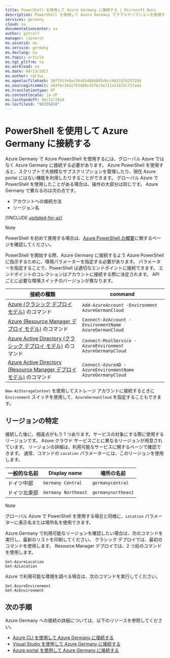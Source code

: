 ```yaml
---
title: PowerShell を使用して Azure Germany に接続する | Microsoft Docs
description: PowerShell を使用して Azure Germany でサブスクリプションを管理する方法についての情報
services: germany
cloud: na
documentationcenter: na
author: gitralf
manager: rainerst
ms.assetid: na
ms.service: germany
ms.devlang: na
ms.topic: article
ms.tgt_pltfrm: na
ms.workload: na
ms.date: 04/13/2017
ms.author: ralfwi
ms.openlocfilehash: 38ff91fe9ac50a85d684895d0ccb6333f6257284
ms.sourcegitcommit: d4dfbc34a1f03488e1b7bc5e711a11b72c717ada
ms.translationtype: HT
ms.contentlocale: ja-JP
ms.lasthandoff: 06/13/2019
ms.locfileid: "66155810"
---
```

# <a name="connect-to-azure-germany-by-using-powershell"></a>PowerShell を使用して Azure Germany に接続する
Azure Germany で Azure PowerShell を使用するには、グローバル Azure ではなく Azure Germany に接続する必要があります。 Azure PowerShell を使用すると、スクリプトで大規模なサブスクリプションを管理したり、現在 Azure portal にはない機能を利用したりすることができます。 グローバル Azure で PowerShell を使用したことがある場合は、操作の大部分は同じです。 Azure Germany で異なるのは次の点です。

* アカウントへの接続方法
* リージョン名

[!INCLUDE [updated-for-az](../../includes/updated-for-az.md)]

> [!NOTE]
> PowerShell を初めて使用する場合は、[Azure PowerShell の概要](/powershell/azure/overview)に関するページを確認してください。

PowerShell を開始する際、Azure Germany に接続するよう Azure PowerShell に指示するために、環境パラメーターを指定する必要があります。 パラメーターを指定することで、PowerShell は適切なエンドポイントに接続できます。 エンドポイントのコレクションはアカウントに接続する際に決定されます。 API ごとに必要な環境スイッチのバージョンが異なります。

| 接続の種類 | command |
| --- | --- |
| [Azure (クラシック デプロイ モデル)](/powershell/azure) のコマンド |`Add-AzureAccount -Environment AzureGermanCloud` |
| [Azure (Resource Manager デプロイ モデル)](/powershell/azure) のコマンド |`Connect-AzAccount -EnvironmentName AzureGermanCloud` |
| [Azure Active Directory (クラシック デプロイ モデル)](/previous-versions/azure/jj151815(v=azure.100)) のコマンド |`Connect-MsolService -AzureEnvironment AzureGermanyCloud` |
| [Azure Active Directory (Resource Manager デプロイ モデル)](https://msdn.microsoft.com/library/azure/mt757189.aspx) のコマンド |`Connect-AzureAD -AzureEnvironmentName AzureGermanyCloud` |

`New-AzStorageContext` を使用してストレージ アカウントに接続するときに `Environment` スイッチを使用して、`AzureGermanCloud` を指定することもできます。

## <a name="determining-region"></a>リージョンの特定
接続した後に、相違点がもう 1 つあります。サービスの対象にする際に使用するリージョンです。 Azure クラウド サービスごとに異なるリージョンが用意されています。 リージョンの詳細は、利用可能なサービスに関するページで確認できます。 通常、コマンドの `Location` パラメーターには、このリージョンを使用します。


| 一般的な名前 | Display name | 場所の名前 |
| --- | --- | --- |
| ドイツ中部 |`Germany Central` | `germanycentral` |
| ドイツ北東部 |`Germany Northeast` | `germanynortheast` |


> [!NOTE]
> グローバル Azure で PowerShell を使用する場合と同様に、`Location` パラメーターに表示名または場所名を使用できます。
>
>

Azure Germany で利用可能なリージョンを確認したい場合は、次のコマンドを実行し、最新のリストを印刷してください。 クラシック デプロイでは、最初のコマンドを使用します。 Resource Manager デプロイでは、2 つ目のコマンドを使用します。

    Get-AzureLocation
    Get-AzLocation

Azure で利用可能な環境を調べる場合は、次のコマンドを実行してください。

    Get-AzureEnvironment
    Get-AzEnvironment

## <a name="next-steps"></a>次の手順
Azure Germany への接続の詳細については、以下のリソースを参照してください。

* [Azure CLI を使用して Azure Germany に接続する](./germany-get-started-connect-with-cli.md)
* [Visual Studio を使用して Azure Germany に接続する](./germany-get-started-connect-with-vs.md)
* [Azure portal を使用して Azure Germany に接続する](./germany-get-started-connect-with-portal.md)




